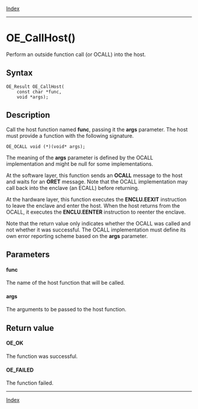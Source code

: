 [Index](index.md)

---
# OE_CallHost()

Perform an outside function call (or OCALL) into the host.

## Syntax

    OE_Result OE_CallHost(
        const char *func,
        void *args);
## Description 

Call the host function named **func**, passing it the **args** parameter. The host must provide a function with the following signature.

```
OE_OCALL void (*)(void* args);
```



The meaning of the **args** parameter is defined by the OCALL implementation and might be null for some implementations.

At the software layer, this function sends an **OCALL** message to the host and waits for an **ORET** message. Note that the OCALL implementation may call back into the enclave (an ECALL) before returning.

At the hardware layer, this function executes the **ENCLU.EEXIT** instruction to leave the enclave and enter the host. When the host returns from the OCALL, it executes the **ENCLU.EENTER** instruction to reenter the enclave.

Note that the return value only indicates whether the OCALL was called and not whether it was successful. The OCALL implementation must define its own error reporting scheme based on the **args** parameter.



## Parameters

#### func

The name of the host function that will be called.

#### args

The arguments to be passed to the host function.

## Return value

#### OE_OK

The function was successful.

#### OE_FAILED

The function failed.

---
[Index](index.md)

